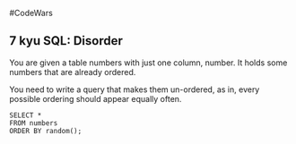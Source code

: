 #CodeWars 
## 7 kyu SQL: Disorder

You are given a table numbers with just one column, number. It holds some numbers that are already ordered.

You need to write a query that makes them un-ordered, as in, every possible ordering should appear equally often.

```
SELECT *
FROM numbers
ORDER BY random();

```
